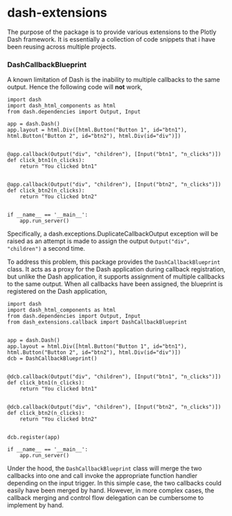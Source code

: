 # dash-extensions

The purpose of the package is to provide various extensions to the Plotly Dash framework. It is essentially a collection of code snippets that i have been reusing across multiple projects.

### DashCallbackBlueprint

A known limitation of Dash is the inability to multiple callbacks to the same output. Hence the following code will **not** work,

    import dash
    import dash_html_components as html
    from dash.dependencies import Output, Input
    
    app = dash.Dash()
    app.layout = html.Div([html.Button("Button 1", id="btn1"), html.Button("Button 2", id="btn2"), html.Div(id="div")])
    
    
    @app.callback(Output("div", "children"), [Input("btn1", "n_clicks")])
    def click_btn1(n_clicks):
        return "You clicked btn1"
    
    
    @app.callback(Output("div", "children"), [Input("btn2", "n_clicks")])
    def click_btn2(n_clicks):
        return "You clicked btn2"
    
    
    if __name__ == '__main__':
        app.run_server()

Specifically, a dash.exceptions.DuplicateCallbackOutput exception will be raised as an attempt is made to assign the output `Output("div", "children")` a second time. 

To address this problem, this package provides the `DashCallbackBlueprint` class. It acts as a proxy for the Dash application during callback registration, but unlike the Dash application, it supports assignment of multiple callbacks to the same output. When all callbacks have been assigned, the blueprint is registered on the Dash application,

    import dash
    import dash_html_components as html
    from dash.dependencies import Output, Input
    from dash_extensions.callback import DashCallbackBlueprint
    
        
    app = dash.Dash()
    app.layout = html.Div([html.Button("Button 1", id="btn1"), html.Button("Button 2", id="btn2"), html.Div(id="div")])
    dcb = DashCallbackBlueprint() 
    
    
    @dcb.callback(Output("div", "children"), [Input("btn1", "n_clicks")])
    def click_btn1(n_clicks):
        return "You clicked btn1"
    
    
    @dcb.callback(Output("div", "children"), [Input("btn2", "n_clicks")]) 
    def click_btn2(n_clicks):
        return "You clicked btn2"
    
    
    dcb.register(app)  
    
    if __name__ == '__main__':
        app.run_server()

Under the hood, the `DashCallbackBlueprint` class will merge the two callbacks into one and call invoke the appropriate function handler depending on the input trigger. In this simple case, the two callbacks could easily have been merged by hand. However, in more complex cases, the callback merging and control flow delegation can be cumbersome to implement by hand.